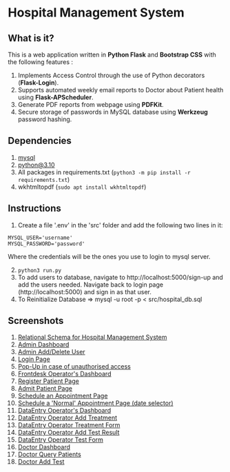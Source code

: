 # Hospital Management System

## What is it?

This is a web application written in **Python Flask** and **Bootstrap CSS** with the following features :
1. Implements Access Control through the use of Python decorators (**Flask-Login**).
2. Supports automated weekly email reports to Doctor about Patient health using **Flask-APScheduler**.
3. Generate PDF reports from webpage using **PDFKit**.
4. Secure storage of passwords in MySQL database using **Werkzeug** password hashing.

## Dependencies

1. [mysql](https://dev.mysql.com/doc/refman/8.0/en/installing.html)
2. python@3.10
3. All packages in requirements.txt (`python3 -m pip install -r requirements.txt`)
4. wkhtmltopdf (`sudo apt install wkhtmltopdf`)

## Instructions

1. Create a file '.env' in the 'src' folder and add the following two lines in it:
```
MYSQL_USER='username'
MYSQL_PASSWORD='password'
```
Where the credentials will be the ones you use to login to mysql server.

2. `python3 run.py`
3. To add users to database, navigate to http://localhost:5000/sign-up and add the users needed. Navigate back to login page (http://localhost:5000) and sign in as that user.
4. To Reinitialize Database => mysql -u root -p < src/hospital_db.sql

## Screenshots

1. [Relational Schema for Hospital Management System](./images/schema.png)
2. [Admin Dashboard](./images/admin_dashboard.png)
3. [Admin Add/Delete User](./images/admin_add_del.png)
4. [Login Page](./images/login.png)
5. [Pop-Up in case of unauthorised access](./images/login_unauthorised.png)
6. [Frontdesk Operator's Dashboard](./images/fdo_dashboard.png)
7. [Register Patient Page](./images/fdo_register.png)
8. [Admit Patient Page](./images/fdo_admit.png)
9. [Schedule an Appointment Page](./images/fdo_appt.png)
10. [Schedule a 'Normal' Appointment Page (date selector)](./images/fdo_appt_date.png)
11. [DataEntry Operator's Dashboard](./images/deo_dashboard.png)
12. [DataEntry Operator Add Treatment](./images/deo_add_treatment.png)
13. [DataEntry Operator Treatment Form](./images/deo_treatment_filled.png)
14. [DataEntry Operator Add Test Result](./images/deo_add_test.png)
15. [DataEntry Operator Test Form](./images/deo_test_filled.png)
16. [Doctor Dashboard](./images/doc_dashboard.png)
17. [Doctor Query Patients](./images/doc_query_patients.png)
18. [Doctor Add Test](./images/doc_add_test.png)